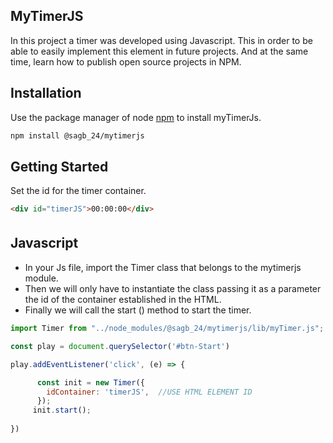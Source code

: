 ## MyTimerJS

In this project a timer was developed using Javascript. This in order to be able to easily implement this element in future projects. And at the same time, learn how to publish open source projects in NPM.

## Installation

Use the package manager of node [npm](https://www.npmjs.com/) to install myTimerJs.

```bash
npm install @sagb_24/mytimerjs 
```

## Getting Started

Set the id for the timer container.

```html
<div id="timerJS">00:00:00</div>
```

## Javascript　
- In your Js file, import the Timer class that belongs to the mytimerjs module.
- Then we will only have to instantiate the class passing it as a parameter the id of the container established in the HTML.
- Finally we will call the start () method to start the timer.

```javascript
import Timer from "../node_modules/@sagb_24/mytimerjs/lib/myTimer.js";

const play = document.querySelector('#btn-Start')

play.addEventListener('click', (e) => {

	  const init = new Timer({
		idContainer: 'timerJS',  //USE HTML ELEMENT ID
	  });
 	 init.start();
	 
})
```
